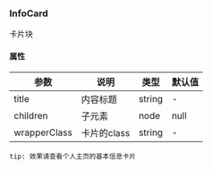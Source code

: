 ### InfoCard
卡片块

#### 属性
参数 | 说明 | 类型 | 默认值
-|-|-|-
title | 内容标题 | string | -
children | 子元素 | node | null
wrapperClass | 卡片的class | string | -

`tip: 效果请查看个人主页的基本信息卡片`

